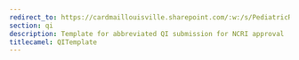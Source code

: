 ```yaml
---
redirect_to: https://cardmaillouisville.sharepoint.com/:w:/s/PediatricResearchAccesstoServices/EScYZZkNN6JNqyIWrpC1SCoBTMElw5UK2SenR3lRLLuyIg?e=2Ftztb
section: qi
description: Template for abbreviated QI submission for NCRI approval
titlecamel: QITemplate
---
```

